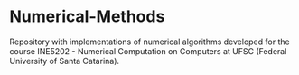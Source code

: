 # Numerical-Methods
Repository with implementations of numerical algorithms developed for the course INE5202 - Numerical Computation on Computers at UFSC (Federal University of Santa Catarina).

